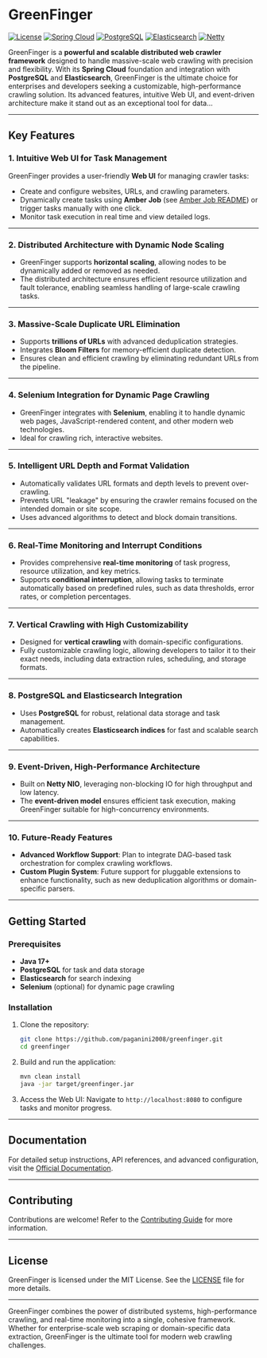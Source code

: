 
# GreenFinger

[![License](https://img.shields.io/badge/license-MIT-blue.svg)](LICENSE)
[![Spring Cloud](https://img.shields.io/badge/Spring%20Cloud-Compatible-brightgreen.svg)](https://spring.io/projects/spring-cloud)
[![PostgreSQL](https://img.shields.io/badge/PostgreSQL-Compatible-blue.svg)](https://www.postgresql.org/)
[![Elasticsearch](https://img.shields.io/badge/Elasticsearch-Compatible-green.svg)](https://www.elastic.co/)
[![Netty](https://img.shields.io/badge/Netty-Based-brightgreen.svg)](https://netty.io/)

GreenFinger is a **powerful and scalable distributed web crawler framework** designed to handle massive-scale web crawling with precision and flexibility. With its **Spring Cloud** foundation and integration with **PostgreSQL** and **Elasticsearch**, GreenFinger is the ultimate choice for enterprises and developers seeking a customizable, high-performance crawling solution. Its advanced features, intuitive Web UI, and event-driven architecture make it stand out as an exceptional tool for data...

---

## Key Features

### 1. Intuitive Web UI for Task Management
GreenFinger provides a user-friendly **Web UI** for managing crawler tasks:
- Create and configure websites, URLs, and crawling parameters.
- Dynamically create tasks using **Amber Job** (see [Amber Job README](https://github.com/paganini2008/amber-job)) or trigger tasks manually with one click.
- Monitor task execution in real time and view detailed logs.

---

### 2. Distributed Architecture with Dynamic Node Scaling
- GreenFinger supports **horizontal scaling**, allowing nodes to be dynamically added or removed as needed.
- The distributed architecture ensures efficient resource utilization and fault tolerance, enabling seamless handling of large-scale crawling tasks.

---

### 3. Massive-Scale Duplicate URL Elimination
- Supports **trillions of URLs** with advanced deduplication strategies.
- Integrates **Bloom Filters** for memory-efficient duplicate detection.
- Ensures clean and efficient crawling by eliminating redundant URLs from the pipeline.

---

### 4. Selenium Integration for Dynamic Page Crawling
- GreenFinger integrates with **Selenium**, enabling it to handle dynamic web pages, JavaScript-rendered content, and other modern web technologies.
- Ideal for crawling rich, interactive websites.

---

### 5. Intelligent URL Depth and Format Validation
- Automatically validates URL formats and depth levels to prevent over-crawling.
- Prevents URL "leakage" by ensuring the crawler remains focused on the intended domain or site scope.
- Uses advanced algorithms to detect and block domain transitions.

---

### 6. Real-Time Monitoring and Interrupt Conditions
- Provides comprehensive **real-time monitoring** of task progress, resource utilization, and key metrics.
- Supports **conditional interruption**, allowing tasks to terminate automatically based on predefined rules, such as data thresholds, error rates, or completion percentages.

---

### 7. Vertical Crawling with High Customizability
- Designed for **vertical crawling** with domain-specific configurations.
- Fully customizable crawling logic, allowing developers to tailor it to their exact needs, including data extraction rules, scheduling, and storage formats.

---

### 8. PostgreSQL and Elasticsearch Integration
- Uses **PostgreSQL** for robust, relational data storage and task management.
- Automatically creates **Elasticsearch indices** for fast and scalable search capabilities.

---

### 9. Event-Driven, High-Performance Architecture
- Built on **Netty NIO**, leveraging non-blocking IO for high throughput and low latency.
- The **event-driven model** ensures efficient task execution, making GreenFinger suitable for high-concurrency environments.

---

### 10. Future-Ready Features
- **Advanced Workflow Support**: Plan to integrate DAG-based task orchestration for complex crawling workflows.
- **Custom Plugin System**: Future support for pluggable extensions to enhance functionality, such as new deduplication algorithms or domain-specific parsers.

---

## Getting Started

### Prerequisites
- **Java 17+**
- **PostgreSQL** for task and data storage
- **Elasticsearch** for search indexing
- **Selenium** (optional) for dynamic page crawling

### Installation
1. Clone the repository:
   ```bash
   git clone https://github.com/paganini2008/greenfinger.git
   cd greenfinger
   ```

2. Build and run the application:
   ```bash
   mvn clean install
   java -jar target/greenfinger.jar
   ```

3. Access the Web UI:
   Navigate to `http://localhost:8080` to configure tasks and monitor progress.

---

## Documentation
For detailed setup instructions, API references, and advanced configuration, visit the [Official Documentation](https://github.com/paganini2008/greenfinger/wiki).

---

## Contributing
Contributions are welcome! Refer to the [Contributing Guide](CONTRIBUTING.md) for more information.

---

## License
GreenFinger is licensed under the MIT License. See the [LICENSE](LICENSE) file for more details.

---

GreenFinger combines the power of distributed systems, high-performance crawling, and real-time monitoring into a single, cohesive framework. Whether for enterprise-scale web scraping or domain-specific data extraction, GreenFinger is the ultimate tool for modern web crawling challenges.
